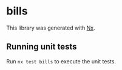 # bills

This library was generated with [Nx](https://nx.dev).

## Running unit tests

Run `nx test bills` to execute the unit tests.
